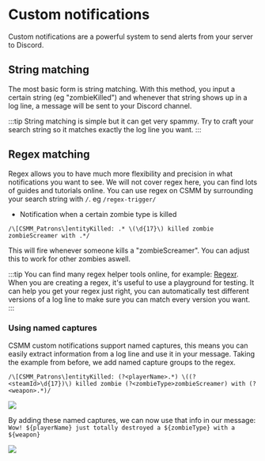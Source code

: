 # Custom notifications

Custom notifications are a powerful system to send alerts from your server to Discord.

## String matching

The most basic form is string matching. With this method, you input a certain string (eg "zombieKilled") and whenever that string shows up in a log line, a message will be sent to your Discord channel. 

:::tip
String matching is simple but it can get very spammy. Try to craft your search string so it matches exactly the log line you want.
:::

## Regex matching

Regex allows you to have much more flexibility and precision in what notifications you want to see. We will not cover regex here, you can find lots of guides and tutorials online. You can use regex on CSMM by surrounding your search string with `/`. eg `/regex-trigger/`

- Notification when a certain zombie type is killed

`/\[CSMM_Patrons\]entityKilled: .* \(\d{17}\) killed zombie zombieScreamer with .*/`

This will fire whenever someone kills a "zombieScreamer". You can adjust this to work for other zombies aswell.


:::tip
You can find many regex helper tools online, for example: [Regexr](https://regexr.com/5luh9). When you are creating a regex, it's useful to use a playground for testing. It can help you get your regex just right, you can automatically test different versions of a log line to make sure you can match every version you want. 
:::

### Using named captures

CSMM custom notifications support named captures, this means you can easily extract information from a log line and use it in your message. Taking the example from before, we add named capture groups to the regex.

`/\[CSMM_Patrons\]entityKilled: (?<playerName>.*) \((?<steamId>\d{17})\) killed zombie (?<zombieType>zombieScreamer) with (?<weapon>.*)/`


![](/assets/images/CSMM/custom-notifications/named-capture-1.png)

By adding these named captures, we can now use that info in our message: `Wow! ${playerName} just totally destroyed a ${zombieType} with a ${weapon}`

![](/assets/images/CSMM/custom-notifications/named-capture-2.png)

